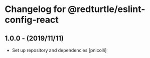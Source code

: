 # Changelog for @redturtle/eslint-config-react

## 1.0.0 - (2019/11/11)

- Set up repository and dependencies [pnicolli]
